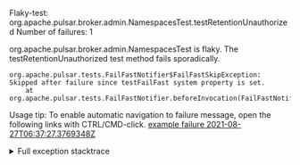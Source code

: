         
Flaky-test: org.apache.pulsar.broker.admin.NamespacesTest.testRetentionUnauthorized
Number of failures: 1

org.apache.pulsar.broker.admin.NamespacesTest is flaky. The testRetentionUnauthorized test method fails sporadically.

```
org.apache.pulsar.tests.FailFastNotifier$FailFastSkipException: Skipped after failure since testFailFast system property is set.
	at org.apache.pulsar.tests.FailFastNotifier.beforeInvocation(FailFastNotifier.java:88)

```

Usage tip: To enable automatic navigation to failure message, open the following links with CTRL/CMD-click.
[example failure 2021-08-27T06:37:27.3769348Z](https://github.com/apache/pulsar/runs/3440411059?check_suite_focus=true#step:9:1103)


<details>
<summary>Full exception stacktrace</summary>
<code><pre>
org.apache.pulsar.tests.FailFastNotifier$FailFastSkipException: Skipped after failure since testFailFast system property is set.
	at org.apache.pulsar.tests.FailFastNotifier.beforeInvocation(FailFastNotifier.java:88)

</pre></code>
</details>

